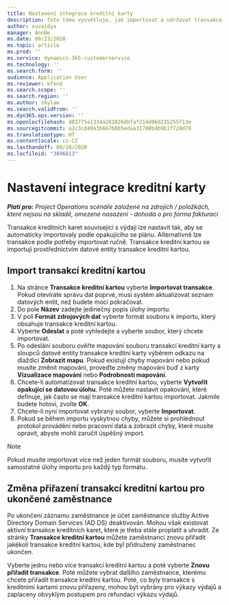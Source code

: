 ```yaml
---
title: Nastavení integrace kreditní karty
description: Toto téma vysvětluje, jak importovat a udržovat transakce kreditních karet související s výdaji.
author: suvaidya
manager: AnnBe
ms.date: 09/23/2020
ms.topic: article
ms.prod: ''
ms.service: dynamics-365-customerservice
ms.technology: ''
ms.search.form: ''
audience: Application User
ms.reviewer: kfend
ms.search.scope: ''
ms.search.region: ''
ms.author: shylaw
ms.search.validFrom: ''
ms.dyn365.ops.version: ''
ms.openlocfilehash: 483775e1334a281026dbfaf214d06d235255f13e
ms.sourcegitcommit: a2c3cd49a3b667b8b5edaa31788b4b9b1f728d78
ms.translationtype: HT
ms.contentlocale: cs-CZ
ms.lasthandoff: 09/28/2020
ms.locfileid: "3896813"
---
```

# <a name="set-up-credit-card-integration"></a>Nastavení integrace kreditní karty

_**Platí pro:** Project Operations scénáře založené na zdrojích / položkách, které nejsou na skladě, omezené nasazení - dohoda o pro forma fakturaci_

Transakce kreditních karet související s výdaji lze nastavit tak, aby se automaticky importovaly podle opakujícího se plánu. Alternativně lze transakce podle potřeby importovat ručně. Transakce kreditní kartou se importují prostřednictvím datové entity transakce kreditní kartou.

## <a name="import-credit-card-transactions"></a>Import transakcí kreditní kartou

1. Na stránce **Transakce kreditní kartou** vyberte **Importovat transakce**. Pokud otevíráte správu dat poprvé, musí systém aktualizovat seznam datových entit, než budete moci pokračovat.
2. Do pole **Název** zadejte jedinečný popis úlohy importu.
3. V poli **Formát zdrojových dat** vyberte formát souboru k importu, který obsahuje transakce kreditní kartou.
4. Vyberte **Odeslat** a poté vyhledejte a vyberte soubor, který chcete importovat.
5. Po odeslání souboru ověřte mapování souboru transakcí kreditní karty a sloupců datové entity transakce kreditní karty výběrem odkazu na dlaždici **Zobrazit mapu**. Pokud existují chyby mapování nebo pokud musíte změnit mapování, proveďte změny mapování buď z karty **Vizualizace mapování** nebo **Podrobnosti mapování**.
6. Chcete-li automatizovat transakce kreditní kartou, vyberte **Vytvořit opakující se datovou úlohu**. Poté můžete nastavit opakování, které definuje, jak často se mají transakce kreditní kartou importovat. Jakmile budete hotovi, zvolte **OK**.
7. Chcete-li nyní importovat vybraný soubor, vyberte **Importovat**.
8. Pokud se během importu vyskytnou chyby, můžete si prohlédnout protokol provádění nebo pracovní data a zobrazit chyby, které musíte opravit, abyste mohli zaručit úspěšný import.

> [!NOTE]
> Pokud musíte importovat více než jeden formát souboru, musíte vytvořit samostatné úlohy importu pro každý typ formátu.

## <a name="reassign-the-credit-card-transactions-for-terminated-employees"></a>Změna přiřazení transakcí kreditní kartou pro ukončené zaměstnance

Po ukončení záznamu zaměstnance je účet zaměstnance služby Active Directory Domain Services (AD DS) deaktivován. Mohou však existovat aktivní transakce kreditních karet, které je třeba stále proplatit a uhradit. Ze stránky **Transakce kreditní kartou** můžete zaměstnanci znovu přiřadit jakékoli transakce kreditní kartou, kde byl přidružený zaměstnanec ukončen.

Vyberte jednu nebo více transakcí kreditní kartou a poté vyberte **Znovu přiřadit transakce**. Poté můžete vybrat dalšího zaměstnance, kterému chcete přiřadit transakce kreditní kartou. Poté, co byly transakce s kreditními kartami znovu přiřazeny, mohou být vybrány pro výkazy výdajů a zaplaceny obvyklým postupem pro refundaci výkazu výdajů.
